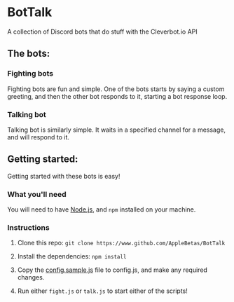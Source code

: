 # BotTalk

A collection of Discord bots that do stuff with the Cleverbot.io API

## The bots:

### Fighting bots

Fighting bots are fun and simple. One of the bots starts by saying a custom greeting, and then the other bot responds to it, starting a bot response loop.

### Talking bot

Talking bot is similarly simple. It waits in a specified channel for a message, and will respond to it.

## Getting started:

Getting started with these bots is easy!

### What you'll need

You will need to have [Node.js](https://nodejs.org), and `npm` installed on your machine.

### Instructions

1. Clone this repo: `git clone https://www.github.com/AppleBetas/BotTalk`

2. Install the dependencies: `npm install`

3. Copy the [config.sample.js](/AppleBetas/BotTalk/blob/master/config.sample.js) file to config.js, and make any required changes.

4. Run either `fight.js` or `talk.js` to start either of the scripts!
